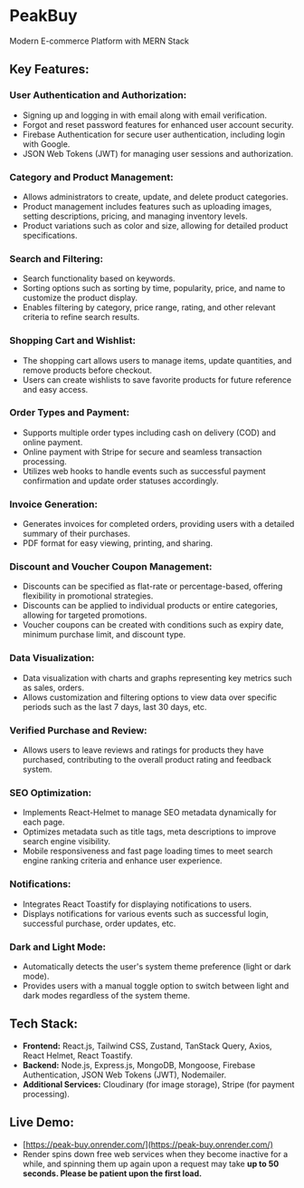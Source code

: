 # PeakBuy

Modern E-commerce Platform with MERN Stack

## Key Features:

### User Authentication and Authorization:
- Signing up and logging in with email along with email verification.
- Forgot and reset password features for enhanced user account security.
- Firebase Authentication for secure user authentication, including login with Google.
- JSON Web Tokens (JWT) for managing user sessions and authorization.

### Category and Product Management:
- Allows administrators to create, update, and delete product categories.
- Product management includes features such as uploading images, setting descriptions, pricing, and managing inventory levels.
- Product variations such as color and size, allowing for detailed product specifications.

### Search and Filtering:
- Search functionality based on keywords.
- Sorting options such as sorting by time, popularity, price, and name to customize the product display.
- Enables filtering by category, price range, rating, and other relevant criteria to refine search results.

### Shopping Cart and Wishlist:
- The shopping cart allows users to manage items, update quantities, and remove products before checkout.
- Users can create wishlists to save favorite products for future reference and easy access.

### Order Types and Payment:
- Supports multiple order types including cash on delivery (COD) and online payment.
- Online payment with Stripe for secure and seamless transaction processing.
- Utilizes web hooks to handle events such as successful payment confirmation and update order statuses accordingly.

### Invoice Generation:
- Generates invoices for completed orders, providing users with a detailed summary of their purchases.
- PDF format for easy viewing, printing, and sharing.

### Discount and Voucher Coupon Management:
- Discounts can be specified as flat-rate or percentage-based, offering flexibility in promotional strategies.
- Discounts can be applied to individual products or entire categories, allowing for targeted promotions.
- Voucher coupons can be created with conditions such as expiry date, minimum purchase limit, and discount type.

### Data Visualization:
- Data visualization with charts and graphs representing key metrics such as sales, orders.
- Allows customization and filtering options to view data over specific periods such as the last 7 days, last 30 days, etc.

### Verified Purchase and Review:
- Allows users to leave reviews and ratings for products they have purchased, contributing to the overall product rating and feedback system.

### SEO Optimization:
- Implements React-Helmet to manage SEO metadata dynamically for each page.
- Optimizes metadata such as title tags, meta descriptions to improve search engine visibility.
- Mobile responsiveness and fast page loading times to meet search engine ranking criteria and enhance user experience.

### Notifications:
- Integrates React Toastify for displaying notifications to users.
- Displays notifications for various events such as successful login, successful purchase, order updates, etc.

### Dark and Light Mode:
- Automatically detects the user's system theme preference (light or dark mode).
- Provides users with a manual toggle option to switch between light and dark modes regardless of the system theme.

## Tech Stack:
- **Frontend:** React.js, Tailwind CSS, Zustand, TanStack Query, Axios, React Helmet, React Toastify.
- **Backend:** Node.js, Express.js, MongoDB, Mongoose, Firebase Authentication, JSON Web Tokens (JWT), Nodemailer.
- **Additional Services:** Cloudinary (for image storage), Stripe (for payment processing).

## Live Demo:
- [https://peak-buy.onrender.com/](https://peak-buy.onrender.com/)
- Render spins down free web services when they become inactive for a while, and spinning them up again upon a request may take **up to 50 seconds. Please be patient upon the first load.**

